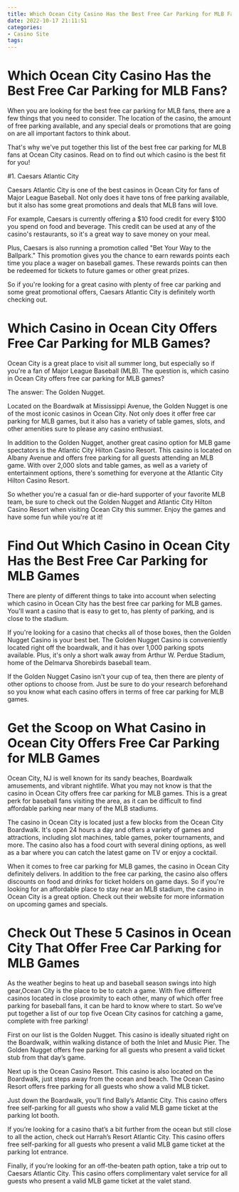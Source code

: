 ```yaml
---
title: Which Ocean City Casino Has the Best Free Car Parking for MLB Fans
date: 2022-10-17 21:11:51
categories:
- Casino Site
tags:
---
```



#  Which Ocean City Casino Has the Best Free Car Parking for MLB Fans?

When you are looking for the best free car parking for MLB fans, there are a few things that you need to consider. The location of the casino, the amount of free parking available, and any special deals or promotions that are going on are all important factors to think about.

That's why we've put together this list of the best free car parking for MLB fans at Ocean City casinos. Read on to find out which casino is the best fit for you!

#1. Caesars Atlantic City

Caesars Atlantic City is one of the best casinos in Ocean City for fans of Major League Baseball. Not only does it have tons of free parking available, but it also has some great promotions and deals that MLB fans will love.

For example, Caesars is currently offering a $10 food credit for every $100 you spend on food and beverage. This credit can be used at any of the casino's restaurants, so it's a great way to save money on your meal.

Plus, Caesars is also running a promotion called "Bet Your Way to the Ballpark." This promotion gives you the chance to earn rewards points each time you place a wager on baseball games. These rewards points can then be redeemed for tickets to future games or other great prizes.

So if you're looking for a great casino with plenty of free car parking and some great promotional offers, Caesars Atlantic City is definitely worth checking out.

#  Which Casino in Ocean City Offers Free Car Parking for MLB Games?

Ocean City is a great place to visit all summer long, but especially so if you're a fan of Major League Baseball (MLB). The question is, which casino in Ocean City offers free car parking for MLB games?

The answer: The Golden Nugget.

Located on the Boardwalk at Mississippi Avenue, the Golden Nugget is one of the most iconic casinos in Ocean City. Not only does it offer free car parking for MLB games, but it also has a variety of table games, slots, and other amenities sure to please any casino enthusiast.

In addition to the Golden Nugget, another great casino option for MLB game spectators is the Atlantic City Hilton Casino Resort. This casino is located on Albany Avenue and offers free parking for all guests attending an MLB game. With over 2,000 slots and table games, as well as a variety of entertainment options, there's something for everyone at the Atlantic City Hilton Casino Resort.

So whether you're a casual fan or die-hard supporter of your favorite MLB team, be sure to check out the Golden Nugget and Atlantic City Hilton Casino Resort when visiting Ocean City this summer. Enjoy the games and have some fun while you're at it!

#  Find Out Which Casino in Ocean City Has the Best Free Car Parking for MLB Games

There are plenty of different things to take into account when selecting which casino in Ocean City has the best free car parking for MLB games. You'll want a casino that is easy to get to, has plenty of parking, and is close to the stadium.

If you're looking for a casino that checks all of those boxes, then the Golden Nugget Casino is your best bet. The Golden Nugget Casino is conveniently located right off the boardwalk, and it has over 1,000 parking spots available. Plus, it's only a short walk away from Arthur W. Perdue Stadium, home of the Delmarva Shorebirds baseball team.

If the Golden Nugget Casino isn't your cup of tea, then there are plenty of other options to choose from. Just be sure to do your research beforehand so you know what each casino offers in terms of free car parking for MLB games.

#  Get the Scoop on What Casino in Ocean City Offers Free Car Parking for MLB Games

Ocean City, NJ is well known for its sandy beaches, Boardwalk amusements, and vibrant nightlife. What you may not know is that the casino in Ocean City offers free car parking for MLB games. This is a great perk for baseball fans visiting the area, as it can be difficult to find affordable parking near many of the MLB stadiums.

The casino in Ocean City is located just a few blocks from the Ocean City Boardwalk. It's open 24 hours a day and offers a variety of games and attractions, including slot machines, table games, poker tournaments, and more. The casino also has a food court with several dining options, as well as a bar where you can catch the latest game on TV or enjoy a cocktail.

When it comes to free car parking for MLB games, the casino in Ocean City definitely delivers. In addition to the free car parking, the casino also offers discounts on food and drinks for ticket holders on game days. So if you're looking for an affordable place to stay near an MLB stadium, the casino in Ocean City is a great option. Check out their website for more information on upcoming games and specials.

#  Check Out These 5 Casinos in Ocean City That Offer Free Car Parking for MLB Games

As the weather begins to heat up and baseball season swings into high gear,Ocean City is the place to be to catch a game. With five different casinos located in close proximity to each other, many of which offer free parking for baseball fans, it can be hard to know where to start. So we’ve put together a list of our top five Ocean City casinos for catching a game, complete with free parking!

First on our list is the Golden Nugget. This casino is ideally situated right on the Boardwalk, within walking distance of both the Inlet and Music Pier. The Golden Nugget offers free parking for all guests who present a valid ticket stub from that day’s game.

Next up is the Ocean Casino Resort. This casino is also located on the Boardwalk, just steps away from the ocean and beach. The Ocean Casino Resort offers free parking for all guests who show a valid MLB ticket.

Just down the Boardwalk, you’ll find Bally’s Atlantic City. This casino offers free self-parking for all guests who show a valid MLB game ticket at the parking lot booth.

If you’re looking for a casino that’s a bit further from the ocean but still close to all the action, check out Harrah’s Resort Atlantic City. This casino offers free self-parking for all guests who present a valid MLB game ticket at the parking lot entrance.

Finally, if you’re looking for an off-the-beaten path option, take a trip out to Caesars Atlantic City. This casino offers complimentary valet service for all guests who present a valid MLB game ticket at the valet stand.